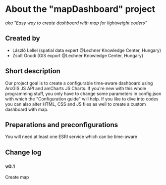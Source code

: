 # About the "mapDashboard" project
_aka "Easy way to create dashboard with map for lightweight coders"_

## Created by
- László Lellei (spatial data expert @Lechner Knowledge Center, Hungary)
- Zsolt Ónodi (GIS export @Lechner Knowledge Center, Hungary)

## Short description
Our project goal is to create a configurable time-aware dashboard using ArcGIS JS API and amCharts JS Charts.
If you're new with this whole programming stuff, you only have to change some parameters in config.json with which the "Configuration guide" will help.
If you like to dive into codes you can also alter HTML, CSS and JS files as well to create a custom dashboard with map.

## Preparations and preconfigurations
You will need at least one ESRI service which can be time-aware

## Change log
### v0.1
Create map